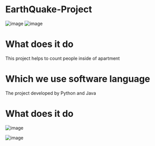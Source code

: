 # EarthQuake-Project
![image](https://user-images.githubusercontent.com/126695865/227997093-206cd95d-cc73-4fc2-9721-c4b92e8f75df.png)
![image](https://user-images.githubusercontent.com/126695865/227997136-08b94460-3ea7-4d57-85a6-c3d5782d0501.png)

# What does it do
This project helps to count people inside of apartment

# Which we use software language
The project developed by Python and Java

# What does it do

![image](https://user-images.githubusercontent.com/126695865/227996879-cd3c7dcf-b18a-4e83-b70c-8c78c2973acb.png)


![image](https://user-images.githubusercontent.com/126695865/227997192-3ec01d99-9013-43df-93e4-3c98cd8812ae.png)
